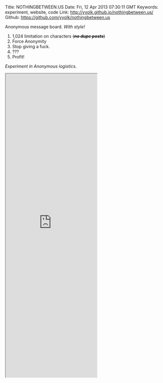 Title: NOTHINGBETWEEN.US
Date: Fri, 12 Apr 2013 07:30:11 GMT
Keywords: experiment, website, code
Link: http://yyolk.github.io/nothingbetween.us/
Github: https://github.com/yyolk/nothingbetween.us

Anonymous message board. _With style!_

1. 1,024 limitation on characters <del>(***no dupe posts***)</del>
2. Force Anonymity
3. Stop giving a fuck.
4. ???
5. Profit!

_Experiment in Anonymous logistics._

<iframe src="http://yyolk.github.io/nothingbetween.us/" height="1000"></iframe>
